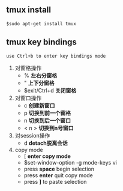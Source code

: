 ## tmux install
`$sudo apt-get install tmux`

## tmux key bindings

`use Ctrl+b to enter key bindings mode`
1. 对窗格操作
	- %  **左右分窗格**
	- "  **上下分窗格** 
	- $exit/Ctrl+d **关闭窗格**
2. 对窗口操作
	- c      **创建新窗口** 
	- p    	 **切换到前一个窗格** 
	- n    	 **切换到后一个窗口**
	-  < n > **切换到n号窗口**
3. 对session操作
	- d  **detach脱离会话**
4. copy mode
	- [ **enter copy mode**
	- $set-window-option -g mode-keys vi  
	- press **space** begin selection
	- press **enter** quit copy mode 
	- press **]** to paste selection
